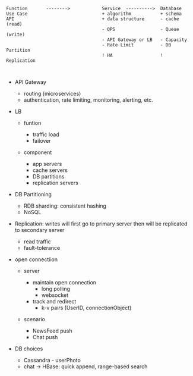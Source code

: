 ```
Function       -------->            Service  ---------->  Database                 
Use Case                            + algorithm           + schema                        
API                                 + data structure      - cache (read)                                 
                                    - QPS                 - Queue (write)
                                    - API Gateway or LB   - Capacity                                                   
                                    - Rate Limit          - DB Partition        
                                    ! HA                  ! Replication                                        
                                                                                              
                                                                                             

```

- API Gateway
  - routing (microservices)
  - authentication, rate limiting, monitoring, alerting, etc.



- LB
  - funtion
    - traffic load
    - failover
    
  - component
    - app servers
    - cache servers
    - DB partitions
    - replication servers



- DB Partitioning
  - RDB sharding: consistent hashing
  - NoSQL



- Replication: writes will first go to primary server then will be replicated to secondary server
  - read traffic
  - fault-tolerance



- open connectiion
  - server
    - maintain open connection
      - long polling
      - websocket
    - track and redirect
      - k-v pairs (UserID, connectionObject)

    
  - scenario
    - NewsFeed push
    - Chat push
   
 
  


- DB choices
  - Cassandra - userPhoto
  - chat -> HBase: quick append, range-based search


